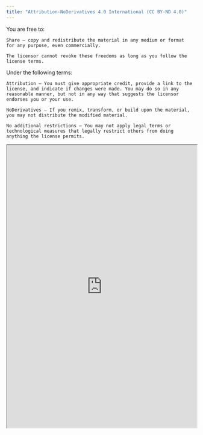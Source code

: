 ```yaml
---
title: "Attribution-NoDerivatives 4.0 International (CC BY-ND 4.0)"
---
```


You are free to:

    Share — copy and redistribute the material in any medium or format
    for any purpose, even commercially.

    The licensor cannot revoke these freedoms as long as you follow the license terms.

Under the following terms:

    Attribution — You must give appropriate credit, provide a link to the license, and indicate if changes were made. You may do so in any reasonable manner, but not in any way that suggests the licensor endorses you or your use.

    NoDerivatives — If you remix, transform, or build upon the material, you may not distribute the modified material.

    No additional restrictions — You may not apply legal terms or technological measures that legally restrict others from doing anything the license permits.

<iframe height="750" width="100%" src="https://ewelton.github.io/ktest/wiki.html#Attribution-NoDerivatives%204.0%20International%20(CC%20BY-ND%204.0)"></iframe>
